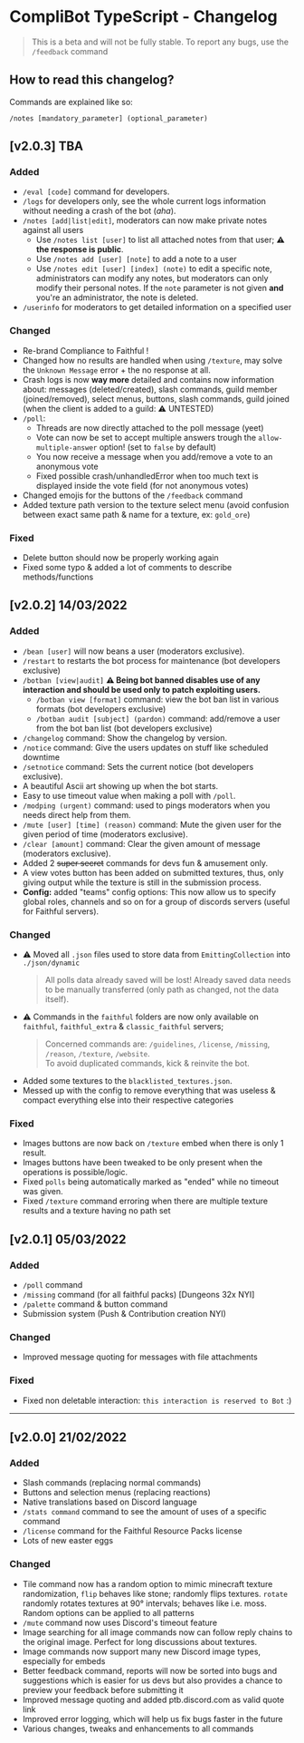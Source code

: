# CompliBot TypeScript - Changelog
> This is a beta and will not be fully stable. To report any bugs, use the `/feedback` command

## How to read this changelog?

Commands are explained like so:
```
/notes [mandatory_parameter] (optional_parameter)
```

## [v2.0.3] TBA

### Added
- `/eval [code]` command for developers.
- `/logs` for developers only, see the whole current logs information without needing a crash of the bot (_aha_).
- `/notes [add|list|edit]`, moderators can now make private notes against all users
  - Use `/notes list [user]` to list all attached notes from that user; **⚠️ the response is public**.
  - Use `/notes add [user] [note]` to add a note to a user
  - Use `/notes edit [user] [index] (note)` to edit a specific note, administrators can modify any notes, but moderators can only modify their personal notes. If the `note` parameter is not given **and** you're an administrator, the note is deleted.
- `/userinfo` for moderators to get detailed information on a specified user
  
### Changed
- Re-brand Compliance to Faithful !
- Changed how no results are handled when using `/texture`, may solve the `Unknown Message` error + the no response at all.
- Crash logs is now **way more** detailed and contains now information about: messages (deleted/created), slash commands, guild member (joined/removed), select menus, buttons, slash commands, guild joined (when the client is added to a guild: ⚠️ UNTESTED)
- `/poll`:
  - Threads are now directly attached to the poll message (yeet)
  - Vote can now be set to accept multiple answers trough the `allow-multiple-answer` option! (set to `false` by default)
  - You now receive a message when you add/remove a vote to an anonymous vote
  - Fixed possible crash/unhandledError when too much text is displayed inside the vote field (for not anonymous votes)
- Changed emojis for the buttons of the `/feedback` command
- Added texture path version to the texture select menu (avoid confusion between exact same path & name for a texture, ex: `gold_ore`)

### Fixed
- Delete button should now be properly working again
- Fixed some typo & added a lot of comments to describe methods/functions

## [v2.0.2] 14/03/2022

### Added
- `/bean [user]` will now beans a user (moderators exclusive).
- `/restart` to restarts the bot process for maintenance (bot developers exclusive) 
- `/botban [view|audit]` **⚠️ Being bot banned disables use of any interaction and should be used only to patch exploiting users.**
  - `/botban view [format]` command: view the bot ban list in various formats (bot developers exclusive)
  - `/botban audit [subject] (pardon)` command: add/remove a user from the bot ban list (bot developers exclusive)
- `/changelog` command: Show the changelog by version.
- `/notice` command: Give the users updates on stuff like scheduled downtime
- `/setnotice` command: Sets the current notice (bot developers exclusive).
- A beautiful Ascii art showing up when the bot starts.
- Easy to use timeout value when making a poll with `/poll`.
- `/modping (urgent)` command: used to pings moderators when you needs direct help from them.
- `/mute [user] [time] (reason)` command: Mute the given user for the given period of time (moderators exclusive).
- `/clear [amount]` command: Clear the given amount of message (moderators exclusive).
- Added 2 ~~super secret~~ commands for devs fun & amusement only.
- A view votes button has been added on submitted textures, thus, only giving output while the texture is still in the submission process.
- **Config:** added "teams" config options: This now allow us to specify global roles, channels and so on for a group of discords servers (useful for Faithful servers).

### Changed
- ⚠️ Moved all `.json` files used to store data from `EmittingCollection` into `./json/dynamic`
  > All polls data already saved will be lost! Already saved data needs to be manually transferred (only path as changed, not the data itself).
- ⚠️ Commands in the `faithful` folders are now only available on `faithful`, `faithful_extra` & `classic_faithful` servers;  
  > Concerned commands are: `/guidelines`, `/license`, `/missing`, `/reason`, `/texture`, `/website`.  
  > To avoid duplicated commands, kick & reinvite the bot.
- Added some textures to the `blacklisted_textures.json`.
- Messed up with the config to remove everything that was useless & compact everything else into their respective categories

### Fixed
- Images buttons are now back on `/texture` embed when there is only 1 result.
- Images buttons have been tweaked to be only present when the operations is possible/logic.
- Fixed `polls` being automatically marked as "ended" while no timeout was given.
- Fixed `/texture` command erroring when there are multiple texture results and a texture having no path set

## [v2.0.1] 05/03/2022

### Added
- `/poll` command
- `/missing` command (for all faithful packs) [Dungeons 32x NYI]
- `/palette` command & button command
- Submission system (Push & Contribution creation NYI)

### Changed
- Improved message quoting for messages with file attachments

### Fixed
- Fixed non deletable interaction: `this interaction is reserved to Bot` :)

---
## [v2.0.0] 21/02/2022

### Added

- Slash commands (replacing normal commands)
- Buttons and selection menus (replacing reactions)
- Native translations based on Discord language
- `/stats command` command to see the amount of uses of a specific command
- `/license` command for the Faithful Resource Packs license
- Lots of new easter eggs

### Changed

- Tile command now has a random option to mimic minecraft texture randomization,
`flip` behaves like stone; randomly flips textures. `rotate`
randomly rotates textures at 90° intervals; behaves like i.e. moss.
Random options can be applied to all patterns
- `/mute` command now uses Discord's timeout feature
- Image searching for all image commands now can follow reply chains to the original image. Perfect for long discussions about textures.
- Image commands now support many new Discord image types, especially for embeds
- Better feedback command, reports will now be sorted into bugs and suggestions which is easier for us devs but also provides a chance to preview your feedback before submitting it
- Improved message quoting and added ptb.discord.com as valid quote link
- Improved error logging, which will help us fix bugs faster in the future
- Various changes, tweaks and enhancements to all commands